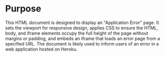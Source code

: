 # Purpose
This HTML document is designed to display an "Application Error" page. It sets the viewport for responsive design, applies CSS to ensure the HTML, body, and iframe elements occupy the full height of the page without margins or padding, and embeds an iframe that loads an error page from a specified URL. The document is likely used to inform users of an error in a web application hosted on Heroku.
